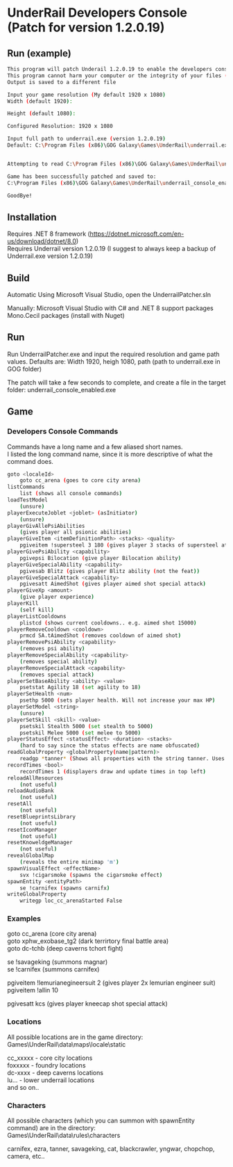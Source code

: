 # UnderRail Developers Console (Patch for version 1.2.0.19)
## Run (example)
```sh
This program will patch Underail 1.2.0.19 to enable the developers console using ~ (tilde) key
This program cannot harm your computer or the integrity of your files (even in error/crash)
Output is saved to a different file

Input your game resolution (My default 1920 x 1080)
Width (default 1920):

Height (default 1080):

Configured Resolution: 1920 x 1080

Input full path to underrail.exe (version 1.2.0.19)
Default: C:\Program Files (x86)\GOG Galaxy\Games\UnderRail\underrail.exe


Attempting to read C:\Program Files (x86)\GOG Galaxy\Games\UnderRail\underrail.exe

Game has been successfully patched and saved to:
C:\Program Files (x86)\GOG Galaxy\Games\UnderRail\underrail_console_enabled.exe

GoodBye!
```
## Installation
Requires .NET 8 framework (https://dotnet.microsoft.com/en-us/download/dotnet/8.0)   
Requires Underrail version 1.2.0.19
(I suggest to always keep a backup of Underrail.exe version 1.2.0.19)  
  
## Build
Automatic
Using Microsoft Visual Studio, open the UnderrailPatcher.sln

Manually:
Microsoft Visual Studio with C# and .NET 8 support packages  
Mono.Cecil packages (install with Nuget)  

## Run
Run UnderrailPatcher.exe and input the required resolution and game path values.
Defaults are: Width 1920, heigh 1080, path (path to underrail.exe in GOG folder)

The patch will take a few seconds to complete, and create a file in the target folder:
underrail_console_enabled.exe

## Game
### Developers Console Commands  
Commands have a long name and a few aliased short names.  
I listed the long command name, since it is more descriptive of what the command does.  
  
```sh
goto <localeId>
    goto cc_arena (goes to core city arena)
listCommands
    list (shows all console commands)
loadTestModel
    (unsure)
playerExecuteJoblet <joblet> (asInitiator)
    (unsure)
playerGivAllePsiAbilities
    (gives player all psionic abilities)
playerGiveItem <itemDefinitionPath> <stacks> <quality>
    pgiveitem !supersteel 3 180 (gives player 3 stacks of supersteel at 180 quality)
playerGivePsiAbility <capability>
    pgivepsi Bilocation (give player Bilocation ability)
playerGiveSpecialAbility <capability>
    pgivesab Blitz (gives player Blitz ability (not the feat))
playerGiveSpecialAttack <capability>
    pgivesatt AimedShot (gives player aimed shot special attack)
playerGiveXp <amount>
    (give player experience)
playerKill
    (self kill)
playerListCooldowns
    plistcd (shows current cooldowns.. e.g. aimed shot 15000)
playerRemoveCooldown <cooldown>
    prmcd SA.tAimedShot (removes cooldown of aimed shot)
playerRemovePsiAbility <capability>
    (removes psi ability)
playerRemoveSpecialAbility <capability>
    (removes special ability)
playerRemoveSpecialAttack <capability>
    (removes special attack)
playerSetBaseAbility <ability> <value>
    psetstat Agility 18 (set agility to 18)
playerSetHealth <num>
    psethp 5000 (sets player health. Will not increase your max HP)
playerSetModel <string>
    (unsure)
playerSetSkill <skill> <value>
    psetskil Stealth 5000 (set stealth to 5000)
    psetskil Melee 5000 (set melee to 5000)
playerStatusEffect <statusEffect> <duration> <stacks>
    (hard to say since the status effects are name obfuscated)
readGlobalProperty <globalProperty(name|pattern)>
    readgp *tanner* (Shows all properties with the string tanner. Uses regular expressions. Yay!)
recordTimes <bool>
    recordTimes 1 (displayers draw and update times in top left)
reloadAllResources
    (not useful)
reloadAudioBank
    (not useful)
resetAll
    (not useful)
resetBlueprintsLibrary
    (not useful)
resetIconManager
    (not useful)
resetKnoweldgeManager
    (not useful)
revealGlobalMap
    (reveals the entire minimap 'm')
spawnVisualEffect <effectName>
    svx !cigarsmoke (spawns the cigarsmoke effect)
spawnEntity <entityPath>
    se !carnifex (spawns carnifx)
writeGlobalProperty
    writegp loc_cc_arenaStarted False 
```
### Examples
goto cc_arena (core city arena)  
goto xphw_exobase_tg2 (dark terrirtory final battle area)  
goto dc-tchb (deep caverns tchort fight)  
  
se !savageking (summons magnar)  
se !carnifex (summons carnifex)  
  
pgiveitem !lemurianegineersuit 2 (gives player 2x lemurian engineer suit)  
pgiveitem !allin 10  
  
pgivesatt kcs (gives player kneecap shot special attack)  
  
### Locations
All possible locations are in the game directory:  
Games\UnderRail\data\maps\locale\static  
  
cc_xxxxx - core city locations  
foxxxxx - foundry locations  
dc-xxxx - deep caverns locations  
lu...   - lower underrail locations  
and so on..  
  
### Characters
All possible characters (which you can summon with spawnEntity command) are in the directory:  
Games\UnderRail\data\rules\characters  
  
carnifex, ezra, tanner, savageking, cat, blackcrawler, yngwar, chopchop, camera, etc..  
